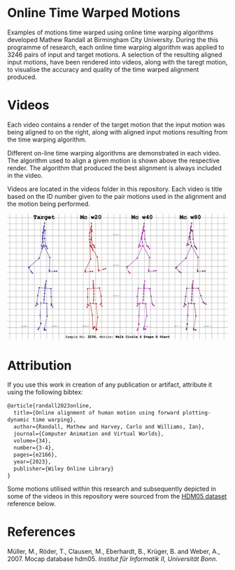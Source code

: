 # Online Time Warped Motions
Examples of motions time warped using online time warping algorithms developed Mathew Randall at Birmingham City University.  During the this programme of research, each online time warping algorithm was applied to 3246 pairs of input and target motions.  A selection of the resulting aligned input motions, have been rendered into videos, along with the taregt motion, to visualise the accuracy and quality of the time warped alignment produced. 

# Videos

Each video contains a render of the target motion that the input motion was being aligned to on the right, along with aligned input motions resulting from the time warping algorithm.  

Different on-line time warping algorithms are demonstrated in each video.  The algorithm used to align a given motion is shown above the respective render.  The algorithm that produced the best alignment is always included in the video. 

Videos are located in the videos folder in this repository.  Each video is title based on the ID number given to the pair motions used in the alignment and the motion being performed. 

<img src="AlignmentVideoThumb.jpg" alt="image of motions" width="600">

# Attribution

If you use this work in creation of any publication or artifact, attribute it using the following bibtex:

```
@article{randall2023online,
  title={Online alignment of human motion using forward plotting-dynamic time warping},
  author={Randall, Mathew and Harvey, Carlo and Williams, Ian},
  journal={Computer Animation and Virtual Worlds},
  volume={34},
  number={3-4},
  pages={e2166},
  year={2023},
  publisher={Wiley Online Library}
}
```

Some motions utilised within this research and subsequently depicted in some of the videos in this repository were sourced from the [HDM05 dataset](https://resources.mpi-inf.mpg.de/HDM05/) reference below.

# References
Müller, M., Röder, T., Clausen, M., Eberhardt, B., Krüger, B. and Weber, A., 2007. Mocap database hdm05. *Institut für Informatik II, Universität Bonn*.

